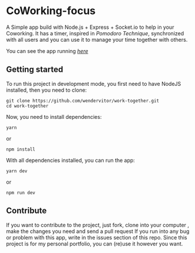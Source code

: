 # CoWorking-focus

A Simple app build with Node.js + Express + Socket.io to help in your Coworking. It has a timer, inspired in *_Pomodoro Technique_*, synchronized with all users and you can use it to manage your time together with others.

You can see the app running *[here](https://coworking-focus.herokuapp.com/)*

## Getting started

To run this project in development mode, you first need to have NodeJS installed, then you need to clone:

```
git clone https://github.com/wendervitor/work-together.git
cd work-together
```
Now, you need to install dependencies:

```
yarn
```
or
```
npm install
```

With all dependencies installed, you can run the app:

```
yarn dev
```
or
```
npm run dev
```

## Contribute

If you want to contribute to the project, just fork, clone into your computer , make the changes you need and send a pull request
If you run into any bug or problem with this app, write in the issues section of this repo.
Since this project is for my personal portfolio, you can (re)use it however you want.